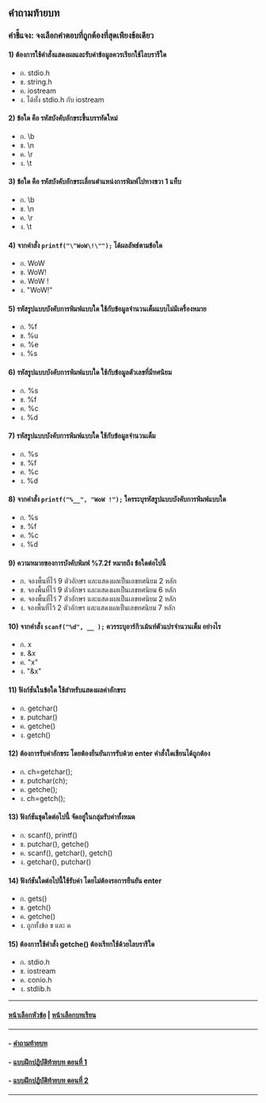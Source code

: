 ## คำถามท้ายบท
### คำชี้แจง: จงเลือกคำตอบที่ถูกต้องที่สุดเพียงข้อเดียว
#### 1)  ต้องการใช้คำสั่งแสดงผลและรับค่าข้อมูลควรเรียกใช้ไลบรารีใด
* ก.  stdio.h					
* ข.  string.h
* ค.  iostream					
* ง.  ได้ทั้ง stdio.h กับ iostream
#### 2)  ข้อใด คือ รหัสบังคับอักขระขึ้นบรรทัดใหม่
* ก.  \b						
* ข.  \n
* ค.  \r						
* ง.  \t
#### 3)  ข้อใด คือ รหัสบังคับอักขระเลื่อนตำแหน่งการพิมพ์ไปทางขวา 1 แท็บ
* ก.  \b						
* ข.  \n
* ค.  \r						
* ง.  \t
#### 4)  จากคำสั่ง ``` printf("\"WoW\!\""); ``` ได้ผลลัพธ์ตามข้อใด
* ก.  WoW					
* ข.  WoW!
* ค.  WoW !					
* ง.  "WoW!"
#### 5)  รหัสรูปแบบบังคับการพิมพ์แบบใด ใช้กับข้อมูลจำนวนเต็มแบบไม่มีเครื่องหมาย
* ก.  %f						
* ข.  %u
* ค.  %e						
* ง.  %s
#### 6)  รหัสรูปแบบบังคับการพิมพ์แบบใด ใช้กับข้อมูลตัวเลขที่มีทศนิยม
* ก.  %s						
* ข.  %f
* ค.  %c						
* ง.  %d
#### 7)  รหัสรูปแบบบังคับการพิมพ์แบบใด ใช้กับข้อมูลจำนวนเต็ม
* ก.  %s						
* ข.  %f
* ค.  %c						
* ง.  %d
#### 8)  จากคำสั่ง ``` printf("%__", "WoW !"); ``` ใครระบุรหัสรูปแบบบังคับการพิมพ์แบบใด
* ก.  %s						
* ข.  %f
* ค.  %c						
* ง.  %d
#### 9)  ความหมายของการบังคับพิมพ์ %7.2f หมายถึง ข้อใดต่อไปนี้ 
* ก.  จองพื้นที่ไว้ 9 ตัวอักษร และแสดงผลเป็นเลขทศนิยม 2 หลัก
* ข.  จองพื้นที่ไว้ 9 ตัวอักษร และแสดงผลเป็นเลขทศนิยม 6 หลัก
* ค.  จองพื้นที่ไว้ 7 ตัวอักษร และแสดงผลเป็นเลขทศนิยม 2 หลัก
* ง.  จองพื้นที่ไว้ 2 ตัวอักษร และแสดงผลเป็นเลขทศนิยม 7 หลัก
#### 10)  จากคำสั่ง ``` scanf("%d", __ ); ``` ควรระบุอาร์กิวเม้นท์ตัวแปรจำนวนเต็ม อย่างไร
* ก.  x						
* ข.  &x
* ค.  "x"						
* ง.  "&x"
#### 11)  ฟังก์ชันในข้อใด ใช้สำหรับแสดงผลค่าอักขระ
* ก.  getchar()					
* ข.  putchar()
* ค.  getche()					
* ง.  getch()
#### 12)  ต้องการรับค่าอักขระ โดยต้องยืนยันการรับด้วย enter คำสั่งใดเขียนได้ถูกต้อง
* ก.  ch=getchar();				
* ข.  putchar(ch);
* ค.  getche();					
* ง.  ch=getch();
#### 13)  ฟังก์ชันชุดใดต่อไปนี้ จัดอยู่ในกลุ่มรับค่าทั้งหมด
* ก.  scanf(), printf()				
* ข.  putchar(), getche()
* ค.  scanf(), getchar(), getch()			
* ง.  getchar(), putchar()
#### 14)  ฟังก์ชันใดต่อไปนี้ใช้รับค่า โดยไม่ต้องรอการยืนยัน enter
* ก.  gets()					
* ข.  getch()
* ค.  getche()					
* ง.  ถูกทั้งข้อ ข และ ค
#### 15)  ต้องการใช้คำสั่ง getche() ต้องเรียกใช้ด้วยไลบรารีใด
* ก.  stdio.h					
* ข.  iostream
* ค.  conio.h					
* ง.  stdlib.h
---
#### [หน้าเลือกหัวข้อ](README.md) | [หน้าเลือกบทเรียน](../README.md)
---
#### - [คำถามท้ายบท](0530.md)
#### - [แบบฝึกปฏิบัติท้ายบท ตอนที่ 1](0550.md)
#### - [แบบฝึกปฏิบัติท้ายบท ตอนที่ 2](0570.md)
---
